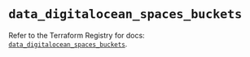 # `data_digitalocean_spaces_buckets`

Refer to the Terraform Registry for docs: [`data_digitalocean_spaces_buckets`](https://registry.terraform.io/providers/digitalocean/digitalocean/2.42.0/docs/data-sources/spaces_buckets).
